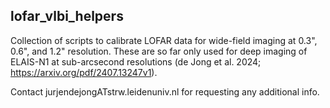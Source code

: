 ## lofar_vlbi_helpers

Collection of scripts to calibrate LOFAR data for wide-field imaging at 0.3", 0.6", and 1.2" resolution. 
These are so far only used for deep imaging of ELAIS-N1 at sub-arcsecond resolutions (de Jong et al. 2024; https://arxiv.org/pdf/2407.13247v1).

Contact jurjendejongATstrw.leidenuniv.nl for requesting any additional info.
